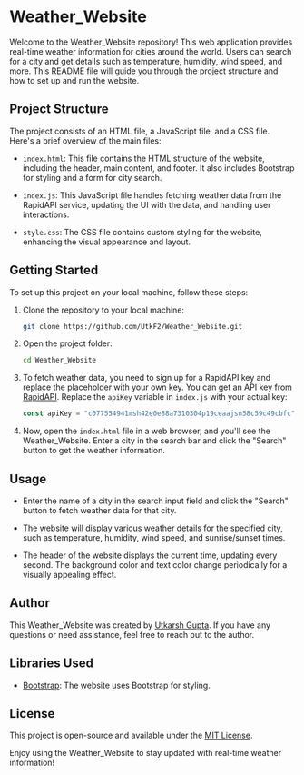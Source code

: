 # Weather_Website

Welcome to the Weather_Website repository! This web application provides real-time weather information for cities around the world. Users can search for a city and get details such as temperature, humidity, wind speed, and more. This README file will guide you through the project structure and how to set up and run the website.

## Project Structure

The project consists of an HTML file, a JavaScript file, and a CSS file. Here's a brief overview of the main files:

- `index.html`: This file contains the HTML structure of the website, including the header, main content, and footer. It also includes Bootstrap for styling and a form for city search.

- `index.js`: This JavaScript file handles fetching weather data from the RapidAPI service, updating the UI with the data, and handling user interactions.

- `style.css`: The CSS file contains custom styling for the website, enhancing the visual appearance and layout.

## Getting Started

To set up this project on your local machine, follow these steps:

1. Clone the repository to your local machine:

   ```bash
   git clone https://github.com/UtkF2/Weather_Website.git
   ```

2. Open the project folder:

   ```bash
   cd Weather_Website
   ```

3. To fetch weather data, you need to sign up for a RapidAPI key and replace the placeholder with your own key. You can get an API key from [RapidAPI](https://rapidapi.com/). Replace the `apiKey` variable in `index.js` with your actual key:

   ```javascript
   const apiKey = "c077554941msh42e0e88a7310304p19ceaajsn58c59c49cbfc";
   ```

4. Now, open the `index.html` file in a web browser, and you'll see the Weather_Website. Enter a city in the search bar and click the "Search" button to get the weather information.

## Usage

- Enter the name of a city in the search input field and click the "Search" button to fetch weather data for that city.

- The website will display various weather details for the specified city, such as temperature, humidity, wind speed, and sunrise/sunset times.

- The header of the website displays the current time, updating every second. The background color and text color change periodically for a visually appealing effect.

## Author

This Weather_Website was created by [Utkarsh Gupta](https://github.com/UtkF2). If you have any questions or need assistance, feel free to reach out to the author.

## Libraries Used

- [Bootstrap](https://getbootstrap.com): The website uses Bootstrap for styling.

## License

This project is open-source and available under the [MIT License](LICENSE).

Enjoy using the Weather_Website to stay updated with real-time weather information!
